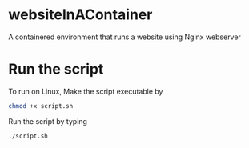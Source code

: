 # websiteInAContainer
A containered environment that runs a website using Nginx webserver

# Run the script
To run on Linux, Make the script executable by

```bash
chmod +x script.sh


```

Run the script by typing 

```shell
./script.sh
```